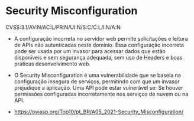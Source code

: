 
# Security Misconfiguration

CVSS:3.1/AV:N/AC:L/PR:N/UI:N/S:C/C:L/I:N/A:N

* A configuração incorreta no servidor web permite solicitações e leitura de APIs não autenticadas neste domínio.
Essa configuração incorreta pode ser usada por um invasor para acessar dados que estão disponíveis e sem
segurança adequada, sem uso de Headers e boas praticas desenvolvimento web.


* O Security Misconfiguration é uma vulnerabilidade que se baseia na configuração insegura de serviços, permitindo com que um invasor prejudique a aplicação. Uma API pode estar vulnerável se: Se houver permissões configuradas incorretamente nos serviços de nuvem ou na API.

* https://owasp.org/Top10/pt_BR/A05_2021-Security_Misconfiguration/